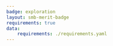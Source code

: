 ```yaml
---
badge: exploration
layout: smb-merit-badge
requirements: true
data:
    requirements: ./requirements.yaml
---
```


